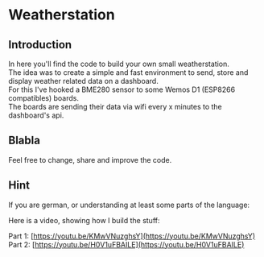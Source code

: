 # Weatherstation

## Introduction

In here you'll find the code to build your own small weatherstation.  
The idea was to create a simple and fast environment to send, store and display weather related data on a dashboard.  
For this I've hooked a BME280 sensor to some Wemos D1 (ESP8266 compatibles) boards.  
The boards are sending their data via wifi every x minutes to the dashboard's api.


## Blabla

Feel free to change, share and improve the code. 

## Hint

If you are german, or understanding at least some parts of the language:

Here is a video, showing how I build the stuff:

Part 1: [https://youtu.be/KMwVNuzghsY](https://youtu.be/KMwVNuzghsY)
Part 2: [https://youtu.be/H0V1uFBAILE](https://youtu.be/H0V1uFBAILE)